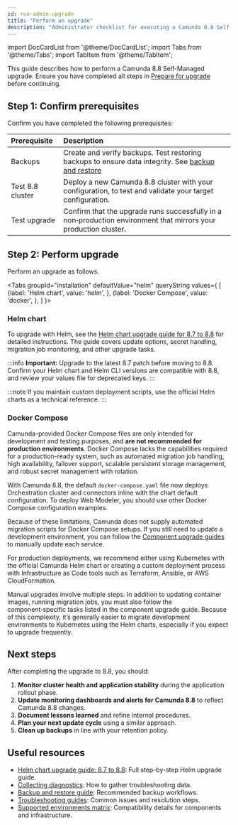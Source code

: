 ```yaml
---
id: run-admin-upgrade
title: "Perform an upgrade"
description: "Administrator checklist for executing a Camunda 8.8 Self-Managed upgrade."
---
```


import DocCardList from '@theme/DocCardList';
import Tabs from '@theme/Tabs';
import TabItem from '@theme/TabItem';

This guide describes how to perform a Camunda 8.8 Self-Managed upgrade. Ensure you have completed all steps in [Prepare for upgrade](./prepare-for-update.md) before continuing.

## Step 1: Confirm prerequisites

Confirm you have completed the following prerequisites:

| Prerequisite     | Description                                                                                                                                                                         |
| :--------------- | :---------------------------------------------------------------------------------------------------------------------------------------------------------------------------------- |
| Backups          | Create and verify backups. Test restoring backups to ensure data integrity. See [backup and restore](../../../self-managed/operational-guides/backup-restore/backup-and-restore.md) |
| Test 8.8 cluster | Deploy a new Camunda 8.8 cluster with your configuration, to test and validate your target configuration.                                                                           |
| Test upgrade     | Confirm that the upgrade runs successfully in a non‑production environment that mirrors your production cluster.                                                                    |

## Step 2: Perform upgrade

Perform an upgrade as follows.

<Tabs groupId="installation" defaultValue="helm" queryString values={
[
{label: 'Helm chart', value: 'helm', },
{label: 'Docker Compose', value: 'docker', },
]
}>

<TabItem value='helm'>

### Helm chart

To upgrade with Helm, see the [Helm chart upgrade guide for 8.7 to 8.8](/self-managed/deployment/helm/upgrade/helm-870-880.md) for detailed instructions.
The guide covers update options, secret handling, migration job monitoring, and other upgrade tasks.

:::info
**Important:** Upgrade to the latest 8.7 patch before moving to 8.8. Confirm your Helm chart and Helm CLI versions are compatible with 8.8, and review your values file for deprecated keys.
:::

:::note
If you maintain custom deployment scripts, use the official Helm charts as a technical reference.
:::

</TabItem>
<TabItem value='docker'>

### Docker Compose

Camunda-provided Docker Compose files are only intended for development and testing purposes, and **are not recommended for production environments**. Docker Compose lacks the capabilities required for a production-ready system, such as automated migration job handling, high availability, failover support, scalable persistent storage management, and robust secret management with rotation.

With Camunda 8.8, the default `docker-compose.yaml` file now deploys Orchestration cluster and connectors inline with the chart default configuration. To deploy Web Modeler, you should use other Docker Compose configuration examples.

Because of these limitations, Camunda does not supply automated migration scripts for Docker Compose setups. If you still need to update a development environment, you can follow the [Component upgrade guides](../../components/components-upgrade/870-to-880.md) to manually update each service.

For production deployments, we recommend either using Kubernetes with the official Camunda Helm chart or creating a custom deployment process with Infrastructure as Code tools such as Terraform, Ansible, or AWS CloudFormation.

Manual upgrades involve multiple steps. In addition to updating container images, running migration jobs, you must also follow the component‑specific tasks listed in the component upgrade guide. Because of this complexity, it’s generally easier to migrate development environments to Kubernetes using the Helm charts, especially if you expect to upgrade frequently.

</TabItem>
</Tabs>

## Next steps

After completing the upgrade to 8.8, you should:

1. **Monitor cluster health and application stability** during the application rollout phase.
2. **Update monitoring dashboards and alerts for Camunda 8.8** to reflect Camunda 8.8 changes.
3. **Document lessons learned** and refine internal procedures.
4. **Plan your next update cycle** using a similar approach.
5. **Clean up backups** in line with your retention policy.

## Useful resources

- [Helm chart upgrade guide: 8.7 to 8.8](../../deployment/helm/upgrade/helm-870-880.md): Full step-by-step Helm upgrade guide.
- [Collecting diagnostics](../../deployment/helm/operational-tasks/diagnostics.md): How to gather troubleshooting data.
- [Backup and restore guide](../../operational-guides/backup-restore/backup-and-restore.md): Recommended backup workflows.
- [Troubleshooting guides](../../operational-guides/troubleshooting.md): Common issues and resolution steps.
- [Supported environments matrix](../../../reference/supported-environments.md): Compatibility details for components and infrastructure.
